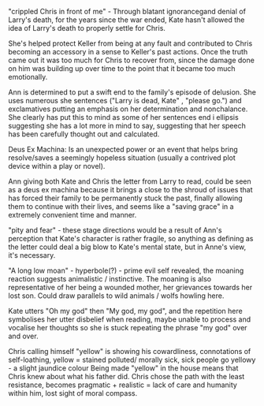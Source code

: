 "crippled Chris in front of me" - Through blatant ignorancegand denial of Larry's death, for the
years since the war ended, Kate hasn't allowed the idea of Larry's death to properly settle for Chris.

She's helped protect Keller from being at any fault and contributed to Chris becoming an accessory in a sense to Keller's past actions. Once the truth came out it was too much for Chris to recover from, since the damage done on him was building up over time to the point that it became too much emotionally.

Ann is determined to put a swift end to the family's episode of delusion. She uses numerous she
sentences ("Larry is dead, Kate" , "please go.") and exclamatives putting an emphasis on her
determination and nonchalance. She clearly has put this to mind as some of her sentences end i ellipsis suggesting she has a lot more in mind to say, suggesting that her speech has been carefully thought out and calculated.

Deus Ex Machina: Is an unexpected power or an event that helps bring resolve/saves a seemingly hopeless situation (usually a contrived plot device within a play or novel).

Ann giving both Kate and Chris the letter from Larry to read, could be seen as a deus ex machina
because it brings a close to the shroud of issues that has forced their family to be permanently stuck the past, finally allowing them to continue with their lives, and seems like a "saving grace" in a extremely convenient time and manner.

"pity and fear" - these stage directions would be a result of Ann's perception that Kate's character is rather fragile, so anything as defining as the letter could deal a big blow to Kate's mental state, but in Anne's view, it's necessary.

"A long low moan" - hyperbole(?) - prime evil self revealed, the moaning reaction suggests
animalistic / instinctive. The moaning is also representative of her being a wounded mother, her grievances towards her lost son. Could draw parallels to wild animals / wolfs howling here.

Kate utters "Oh my god" then "My god, my god", and the repetition here symbolises her utter disbelief when reading, maybe unable to process and vocalise her thoughts so she is stuck repeating the phrase "my god" over and over.

Chris calling himself "yellow" is showing his cowardliness, connotations of self-loathing, yellow =
stained polluted/ morally sick, sick people go yellowy - a slight jaundice colour
Being made "yellow" in the house means that Chris knew about what his father did.
Chris chose the path with the least resistance, becomes pragmatic + realistic = lack of care and humanity within him, lost sight of moral compass.

